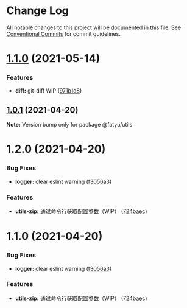 # Change Log

All notable changes to this project will be documented in this file.
See [Conventional Commits](https://conventionalcommits.org) for commit guidelines.

# [1.1.0](https://github.com/Arima-P/zhy-utils/compare/@fatyu/utils@1.0.1...@fatyu/utils@1.1.0) (2021-05-14)


### Features

* **diff:** git-diff WIP ([971b1d8](https://github.com/Arima-P/zhy-utils/commit/971b1d821e32a6ad7770e77e653d96a12dc8641e))





## [1.0.1](https://github.com/Arima-P/zhy-utils/compare/@fatyu/utils@1.2.0...@fatyu/utils@1.0.1) (2021-04-20)

**Note:** Version bump only for package @fatyu/utils





# 1.2.0 (2021-04-20)


### Bug Fixes

* **logger:** clear eslint warning ([f3056a3](https://github.com/Arima-P/zhy-utils/commit/f3056a3124ff12d342e8452f51eece540fbd8014))


### Features

* **utils-zip:** 通过命令行获取配置参数（WIP） ([724baec](https://github.com/Arima-P/zhy-utils/commit/724baecd8cc4a203fa424a3895176c9012c53a81))





# 1.1.0 (2021-04-20)


### Bug Fixes

* **logger:** clear eslint warning ([f3056a3](https://github.com/Arima-P/zhy-utils/commit/f3056a3124ff12d342e8452f51eece540fbd8014))


### Features

* **utils-zip:** 通过命令行获取配置参数（WIP） ([724baec](https://github.com/Arima-P/zhy-utils/commit/724baecd8cc4a203fa424a3895176c9012c53a81))
